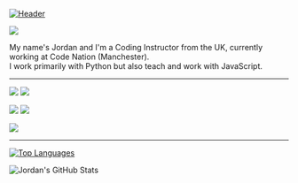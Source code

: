 [![Header](https://raw.githubusercontent.com/MartinHeinz/MartinHeinz/master/readme_header.png "Header")](https://martinheinz.dev/)

![](https://img.shields.io/badge/-LinkedIn-informational?style=flat&logo=linkedin&logoColor=black&color=ffffff)

My name's Jordan and I'm a Coding Instructor from the UK, currently working at Code Nation (Manchester).
<br>
I work primarily with Python but also teach and work with JavaScript.

---

![](https://img.shields.io/badge/-Mac-informational?style=flat&logo=apple&color=1d252c)
![](https://img.shields.io/badge/-Linux-informational?style=flat&logo=linux&color=1d252c)

![](https://img.shields.io/badge/-Python-informational?style=flat&logo=python&color=1d252c)
![](https://img.shields.io/badge/-JavaScript-informational?style=flat&logo=javascript&color=1d252c)

![](https://img.shields.io/badge/-Docker-informational?style=flat&logo=docker&color=1d252c)

---

[![Top Languages](https://github-readme-stats.vercel.app/api/top-langs/?username=darlodev&theme=city_lights&layout=compact&hide=html,css&langs_count=5)](https://github.com/darlodev/github-readme-stats)

![Jordan's GitHub Stats](https://github-readme-stats.vercel.app/api?username=darlodev&theme=city_lights&show_icons=true)
